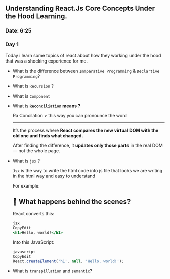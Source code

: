 ## Understanding React.Js Core Concepts Under the Hood Learning.
### Date: 6:25

### Day 1
Today i learn some topics of react about how they working under the hood 
that was a shocking  experience for me. 

- What is the difference between `Immparative Programming` & `Declartive Programming`?
    
   
    
- What is `Recursion` ?
- What is `Component`
    
    
    
- What is **`Reconciliation`  means ?**
    
    Ra  Concilation   > this way you can pronounce the word
    
    ---
    
    It’s the process where **React compares the new virtual DOM with the old one and finds what changed.**
    
    After finding the difference, it **updates only those parts** in the real DOM — not the whole page.
    
- What is `jsx`  ?
    
    `Jsx` is the way to write the html code into js file that looks we are writing in the html way and easy to understand 
    
    For example: 
    
    ## 📌 What happens behind the scenes?
    
    React converts this:
    
    ```jsx
    jsx
    CopyEdit
    <h1>Hello, world!</h1>
    
    ```
    
    Into this JavaScript:
    
    ```jsx
    javascript
    CopyEdit
    React.createElement('h1', null, 'Hello, world!');
    
    ```
    
- What is `transpillation`  and `semantic`?
    